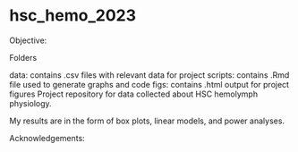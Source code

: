 # hsc_hemo_2023
Objective: 

Folders

data: contains .csv files with relevant data for project
scripts: contains .Rmd file used to generate graphs and code
figs: contains .html output for project figures
Project repository for data collected about HSC hemolymph physiology. 

My results are in the form of box plots, linear models, and power analyses.

Acknowledgements: